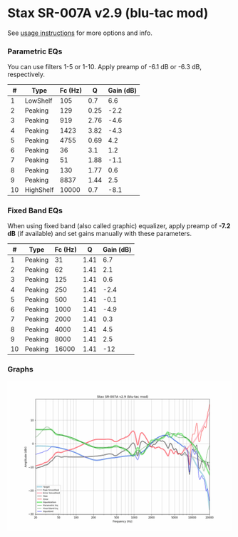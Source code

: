 # Stax SR-007A v2.9 (blu-tac mod)
See [usage instructions](https://github.com/jaakkopasanen/AutoEq#usage) for more options and info.

### Parametric EQs
You can use filters 1-5 or 1-10. Apply preamp of -6.1 dB or -6.3 dB, respectively.

|   # | Type      |   Fc (Hz) |    Q |   Gain (dB) |
|-----|-----------|-----------|------|-------------|
|   1 | LowShelf  |       105 | 0.7  |         6.6 |
|   2 | Peaking   |       129 | 0.25 |        -2.2 |
|   3 | Peaking   |       919 | 2.76 |        -4.6 |
|   4 | Peaking   |      1423 | 3.82 |        -4.3 |
|   5 | Peaking   |      4755 | 0.69 |         4.2 |
|   6 | Peaking   |        36 | 3.1  |         1.2 |
|   7 | Peaking   |        51 | 1.88 |        -1.1 |
|   8 | Peaking   |       130 | 1.77 |         0.6 |
|   9 | Peaking   |      8837 | 1.44 |         2.5 |
|  10 | HighShelf |     10000 | 0.7  |        -8.1 |

### Fixed Band EQs
When using fixed band (also called graphic) equalizer, apply preamp of **-7.2 dB** (if available) and set gains manually with these parameters.

|   # | Type    |   Fc (Hz) |    Q |   Gain (dB) |
|-----|---------|-----------|------|-------------|
|   1 | Peaking |        31 | 1.41 |         6.7 |
|   2 | Peaking |        62 | 1.41 |         2.1 |
|   3 | Peaking |       125 | 1.41 |         0.6 |
|   4 | Peaking |       250 | 1.41 |        -2.4 |
|   5 | Peaking |       500 | 1.41 |        -0.1 |
|   6 | Peaking |      1000 | 1.41 |        -4.9 |
|   7 | Peaking |      2000 | 1.41 |         0.3 |
|   8 | Peaking |      4000 | 1.41 |         4.5 |
|   9 | Peaking |      8000 | 1.41 |         2.5 |
|  10 | Peaking |     16000 | 1.41 |       -12   |

### Graphs
![](./Stax%20SR-007A%20v2.9%20(blu-tac%20mod).png)
